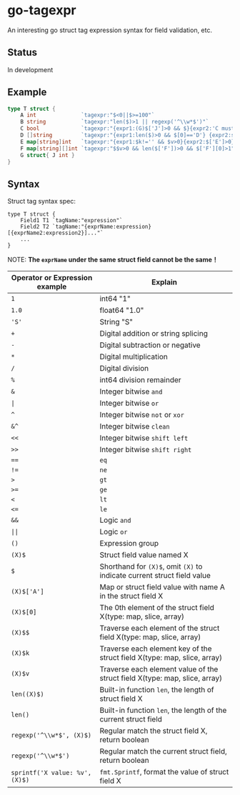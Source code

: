 # go-tagexpr

An interesting go struct tag expression syntax for field validation, etc.

## Status

In development

## Example

```go
type T struct {
	A int              `tagexpr:"$<0||$>=100"`
	B string           `tagexpr:"len($)>1 || regexp('^\\w*$')"`
	C bool             `tagexpr:"{expr1:(G)$['J']>0 && $}{expr2:'C must be true when T.G.J>0'}"`
	D []string         `tagexpr:"{expr1:len($)>0 && $[0]=='D'} {expr2:sprintf('Invalid D:%s',$)}"`
	E map[string]int   `tagexpr:"{expr1:$k!='' && $v>0}{expr2:$['E']>0}"`
	F map[string][]int `tagexpr:"$$v>0 && len($['F'])>0 && $['F'][0]>1"`
	G struct{ J int }
}
```

## Syntax

Struct tag syntax spec:

```
type T struct {
    Field1 T1 `tagName:"expression"`
    Field2 T2 `tagName:"{exprName:expression} [{exprName2:expression2}]..."`
    ...
}
```

NOTE: **The `exprName` under the same struct field cannot be the same！**

|Operator or Expression example|Explain|
|-----|---------|
|`1`|int64 "1"|
|`1.0`|float64 "1.0"|
|`'S'`|String "S"|
|`+`|Digital addition or string splicing|
|`-`|Digital subtraction or negative|
|`*`|Digital multiplication|
|`/`|Digital division|
|`%`|int64 division remainder|
|`&`|Integer bitwise `and`|
|`\|`|Integer bitwise `or`|
|`^`|Integer bitwise `not` or `xor`|
|`&^`|Integer bitwise `clean`|
|`<<`|Integer bitwise `shift left`|
|`>>`|Integer bitwise `shift right`|
|`==`|`eq`|
|`!=`|`ne`|
|`>`|`gt`|
|`>=`|`ge`|
|`<`|`lt`|
|`<=`|`le`|
|`&&`|Logic `and`|
|`\|\|`|Logic `or`|
|`()`|Expression group|
|`(X)$`|Struct field value named X|
|`$`|Shorthand for `(X)$`, omit `(X)` to indicate current struct field value|
|`(X)$['A']`|Map or struct field value with name A in the struct field X|
|`(X)$[0]`|The 0th element of the struct field X(type: map, slice, array)|
|`(X)$$`|Traverse each element of the struct field X(type: map, slice, array)|
|`(X)$k`|Traverse each element key of the struct field X(type: map, slice, array)|
|`(X)$v`|Traverse each element value of the struct field X(type: map, slice, array)|
|`len((X)$)`|Built-in function `len`, the length of struct field X|
|`len()`|Built-in function `len`, the length of the current struct field|
|`regexp('^\\w*$', (X)$)`|Regular match the struct field X, return boolean|
|`regexp('^\\w*$')`|Regular match the current struct field, return boolean|
|`sprintf('X value: %v', (X)$)`|`fmt.Sprintf`, format the value of struct field X|
